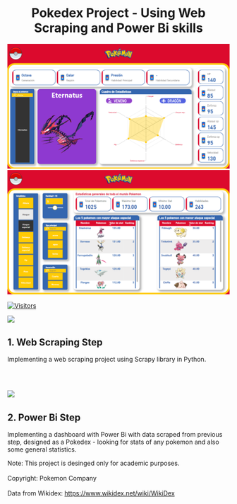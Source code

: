 <h1 align="center">
  Pokedex Project - Using Web Scraping and Power Bi skills
</h1>

<div>
  <img src="https://github.com/CarlosHIngeGeek/PersonalWebPage/blob/master/imagenes/Pokedex_Dashboard_2.PNG">
  <img src="https://github.com/CarlosHIngeGeek/PersonalWebPage/blob/master/imagenes/Pokedex_Dashboard.PNG">
</div>

[![Visitors](https://api.visitorbadge.io/api/visitors?path=https%3A%2F%2Fgithub.com%2FCarlosHIngeGeek%2FPokedex_Project&labelColor=%2337d67a&countColor=%23697689)](https://visitorbadge.io/status?path=https%3A%2F%2Fgithub.com%2FCarlosHIngeGeek%2FPokedex_Project)

<img src="https://scrapy.org/img/scrapylogo.png">
<h2>1. Web Scraping Step</h2>
Implementing a web scraping project using Scrapy library in Python.

<br></br>

<img src="https://seeklogo.com/images/P/power-bi-microsoft-logo-E4FC8DE4A9-seeklogo.com.png">
<h2>2. Power Bi Step</h2>
Implementing a dashboard with Power Bi with data scraped from previous step, designed as a Pokedex - looking for stats of any pokemon and also some general statistics.

Note: This project is desinged only for academic purposes.
<br></br>
      Copyright: Pokemon Company
      <br></br>
      Data from Wikidex: https://www.wikidex.net/wiki/WikiDex
